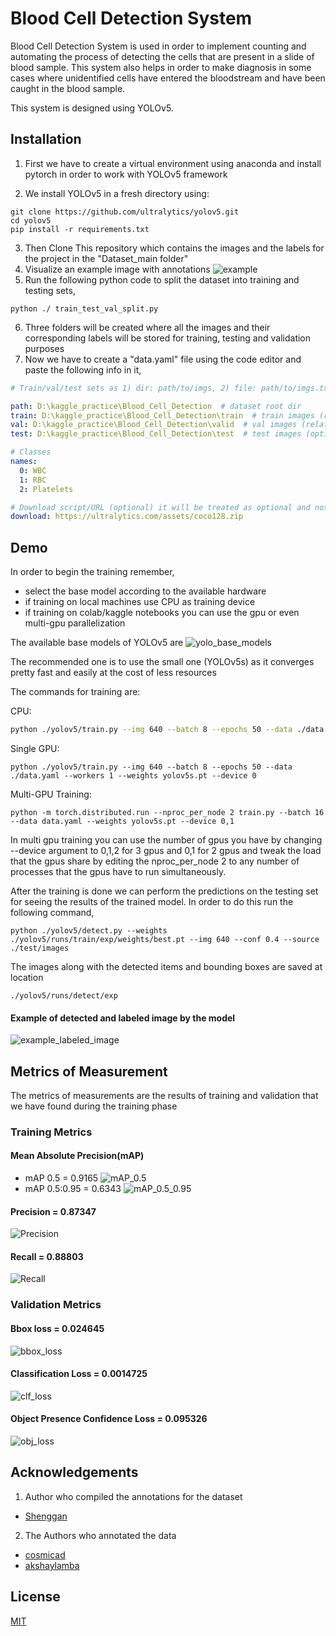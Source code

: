 
# Blood Cell Detection System

Blood Cell Detection System is used in order to implement counting and automating the process of detecting the cells that are present in a slide of blood sample.
This system also helps in order to make diagnosis in some cases where unidentified cells have entered the bloodstream and have been caught in the blood sample.

This system is designed using YOLOv5.


## Installation

1. First we have to create a virtual environment using anaconda and install pytorch in order to work with YOLOv5 framework

2. We install YOLOv5 in a fresh directory using:
```
git clone https://github.com/ultralytics/yolov5.git
cd yolov5  
pip install -r requirements.txt

```
3. Then Clone This repository which contains the images and the labels for the project in the "Dataset_main folder"
4. Visualize an example image with annotations
![example](https://raw.githubusercontent.com/devashish-bhake/Blood_Cell_detection/main/Utilities/test.jpg)
5. Run the following python code to split the dataset into training and testing sets,
```
python ./ train_test_val_split.py
```
6. Three folders will be created where all the images and their corresponding labels will be stored for training, testing and validation purposes
7. Now we have to create a "data.yaml" file using the code editor and paste the following info in it,
```yaml 
# Train/val/test sets as 1) dir: path/to/imgs, 2) file: path/to/imgs.txt, or 3) list: [path/to/imgs1, path/to/imgs2, ..]

path: D:\kaggle_practice\Blood_Cell_Detection  # dataset root dir
train: D:\kaggle_practice\Blood_Cell_Detection\train  # train images (relative to 'path') 128 images
val: D:\kaggle_practice\Blood_Cell_Detection\valid  # val images (relative to 'path') 128 images
test: D:\kaggle_practice\Blood_Cell_Detection\test  # test images (optional)

# Classes
names:
  0: WBC
  1: RBC
  2: Platelets

# Download script/URL (optional) it will be treated as optional and not hamper the training process
download: https://ultralytics.com/assets/coco128.zip
```
## Demo

In order to begin the training remember,
- select the base model according to the available hardware
- if training on local machines use CPU as training device
- if training on colab/kaggle notebooks you can use the gpu or even multi-gpu parallelization

The available base models of YOLOv5 are
![yolo_base_models](https://github.com/ultralytics/yolov5/releases/download/v1.0/model_comparison.png)

The recommended one is to use the small one (YOLOv5s) as it converges pretty fast and easily at the cost of less resources

The commands for training are:

CPU:

```bash
python ./yolov5/train.py --img 640 --batch 8 --epochs 50 --data ./data.yaml --workers 1 --weights yolov5s.pt --device cpu
```
Single GPU:
```
python ./yolov5/train.py --img 640 --batch 8 --epochs 50 --data ./data.yaml --workers 1 --weights yolov5s.pt --device 0
```
Multi-GPU Training:
```
python -m torch.distributed.run --nproc_per_node 2 train.py --batch 16 --data data.yaml --weights yolov5s.pt --device 0,1
```
In multi gpu training you can use the number of gpus you have by changing --device argument to 0,1,2 for 3 gpus and 0,1 for 2 gpus
and tweak the load that the gpus share by editing the nproc_per_node 2 to any number of processes that the gpus have to run simultaneously.

After the training is done we can perform the predictions on the testing set for seeing the results of the trained model.
In order to do this run the following command,
```
python ./yolov5/detect.py --weights ./yolov5/runs/train/exp/weights/best.pt --img 640 --conf 0.4 --source ./test/images
```
The images along with the detected items and bounding boxes are saved at location
```
./yolov5/runs/detect/exp
```
#### Example of detected and labeled image by the model
![example_labeled_image](https://raw.githubusercontent.com/devashish-bhake/Blood_Cell_detection/main/Utilities/BloodImage_00003.jpg)





## Metrics of Measurement
The metrics of measurements are the results of training and validation that we have found during the training phase

### Training Metrics
#### Mean Absolute Precision(mAP)
- mAP 0.5 = 0.9165
![mAP_0.5](https://raw.githubusercontent.com/devashish-bhake/Blood_Cell_detection/main/Utilities/mAP_0.5.png)
- mAP 0.5:0.95 = 0.6343
![mAP_0.5_0.95](https://raw.githubusercontent.com/devashish-bhake/Blood_Cell_detection/main/Utilities/mAP_0.5_0.95.png)

#### Precision = 0.87347
![Precision](https://raw.githubusercontent.com/devashish-bhake/Blood_Cell_detection/main/Utilities/precision.png)

#### Recall = 0.88803
![Recall](https://raw.githubusercontent.com/devashish-bhake/Blood_Cell_detection/main/Utilities/recall.png)

### Validation Metrics
#### Bbox loss = 0.024645
![bbox_loss](https://raw.githubusercontent.com/devashish-bhake/Blood_Cell_detection/main/Utilities/val_loss_bbox.png)

#### Classification Loss = 0.0014725
![clf_loss](https://raw.githubusercontent.com/devashish-bhake/Blood_Cell_detection/main/Utilities/val_classification_loss.png)

#### Object Presence Confidence Loss = 0.095326
![obj_loss](https://raw.githubusercontent.com/devashish-bhake/Blood_Cell_detection/main/Utilities/object_presence_confidence_loss.png)
## Acknowledgements
1. Author who compiled the annotations for the dataset
 - [Shenggan](https://github.com/Shenggan/BCCD_Dataset)
2. The Authors who annotated the data
 - [cosmicad](https://github.com/cosmicad/dataset)
 - [akshaylamba](https://github.com/akshaylamba/all_CELL_data)


## License

[MIT](https://choosealicense.com/licenses/mit/)
